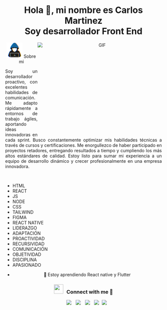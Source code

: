 <div align="center"> 
  <h1>Hola 👋, mi nombre es Carlos Martinez <br/>
      Soy desarrollador Front End </h1>
<div>
  <a target="_blank" align="center">
  <img align="right" top="500" height="300" width="400" alt="GIF"       
   src="https://media.giphy.com/media/SWoSkN6DxTszqIKEqv/giphy.gif">
  </a>
  <picture><img src = "https://github.com/0xAbdulKhalid/0xAbdulKhalid/raw/main/assets/mdImages/about_me.gif" width = 50px>    </picture> Sobre mi  <br/>
  <p style="text-align:justify;">Soy un desarrollador proactivo, con excelentes habilidades de comunicación. Me adapto           rápidamente a entornos de trabajo ágiles, aportando ideas innovadoras en cada sprint. Busco constantemente optimizar        mis habilidades técnicas a través de cursos y certificaciones.
     Me enorgullezco de haber participado en proyectos retadores, entregando resultados a tiempo y cumpliendo los más altos      estándares de calidad. Estoy listo para sumar mi experiencia a un equipo de desarrollo dinámico y crecer         
     profesionalmente en una empresa innovadora.</p>
  <br/>
</div>
<div>
  <ul align="left" style="">
    <li>HTML</li>
    <li>REACT</li>
    <li>JS</li>
    <li>NODE</li>
    <li>CSS</li>
    <li>TAILWIND</li>
    <li>FIGMA</li>
    <li>REACT NATIVE</li>
    <li>LIDERAZGO</li>
    <li>ADAPTACIÓN</li>
    <li>PROACTIVIDAD</li>
    <li>RECURSIVIDAD</li>
    <li>COMUNICACIÓN</li>
    <li>OBJETIVIDAD</li>
    <li>DISCIPLINA</li>
    <li>APASIONADO</li>
  </ul>
</div>









- 🌱 Estoy aprendiendo React native y Flutter 

<h3 align="center" > <img src="https://media.giphy.com/media/iY8CRBdQXODJSCERIr/giphy.gif" width="30" height="30" style="margin-right: 10px;">Connect with me 🤝 </h3>

<p align="center"> 

 <div align="center"  class="icons-social" style="margin-left: 10px;">
        <a style="margin-left: 10px;"  target="_blank" href="https://www.linkedin.com/in/carlose-martinez-c/">
			<img src="https://img.icons8.com/doodle/40/000000/linkedin--v2.png"></a>
        <a style="margin-left: 10px;" target="_blank" href=https://github.com/CarlosEmartinezC">
		<img src="https://img.icons8.com/doodle/40/000000/github--v1.png"></a>
		<a style="margin-left: 10px;" target="_blank" href="https://torre.ai/s/IRL1mlLrHF">
				<img src="https://img.icons8.com/external-tal-revivo-color-tal-revivo/40/000000/external-stack-overflow-is-a-question-and-answer-site-for-professional-logo-color-tal-revivo.png"></a>
	   <a style="margin-left: 10px;" target="_blank" href="https://dev.to/100rabhcsmc">
					<img src="https://img.icons8.com/external-sketchy-juicy-fish/0.6x/external-blog-online-services-sketchy-sketchy-juicy-fish.png"></a>
		<a style="margin-left: 5px;" target="_blank" href="https://drive.google.com/file/d/1khQ6q3hf1vyFNixM4rYbbULpSh7uhCOZ/view?usp=sharing">
					<img src="https://img.icons8.com/plasticine/0.5x/resume.png" ></a>
      </div>

</p>
